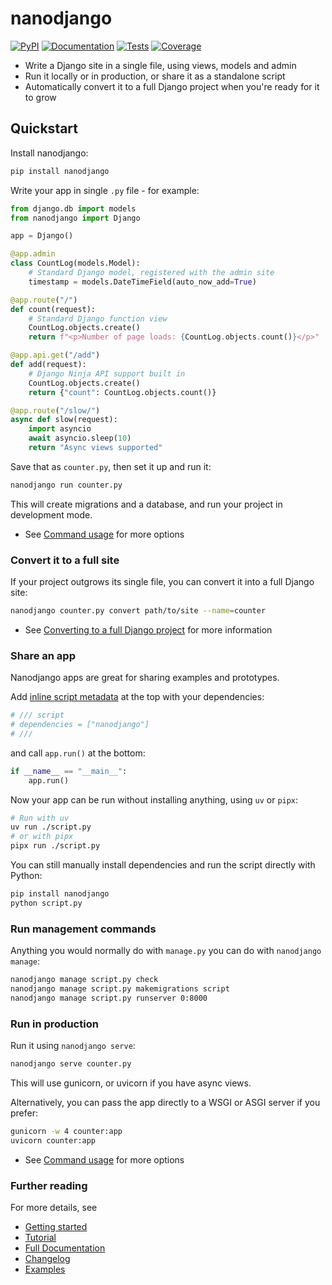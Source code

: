 # nanodjango

[![PyPI](https://img.shields.io/pypi/v/nanodjango.svg)](https://pypi.org/project/nanodjango/)
[![Documentation](https://readthedocs.org/projects/nanodjango/badge/?version=latest)](https://nanodjango.readthedocs.io/en/latest/)
[![Tests](https://github.com/radiac/nanodjango/actions/workflows/ci.yml/badge.svg)](https://github.com/radiac/nanodjango/actions/workflows/ci.yml)
[![Coverage](https://codecov.io/gh/radiac/nanodjango/branch/main/graph/badge.svg?token=BCNM45T6GI)](https://codecov.io/gh/radiac/nanodjango)

* Write a Django site in a single file, using views, models and admin
* Run it locally or in production, or share it as a standalone script
* Automatically convert it to a full Django project when you're ready for it to grow


## Quickstart

Install nanodjango:

```sh
pip install nanodjango
```

Write your app in single `.py` file - for example:

```python
from django.db import models
from nanodjango import Django

app = Django()

@app.admin
class CountLog(models.Model):
    # Standard Django model, registered with the admin site
    timestamp = models.DateTimeField(auto_now_add=True)

@app.route("/")
def count(request):
    # Standard Django function view
    CountLog.objects.create()
    return f"<p>Number of page loads: {CountLog.objects.count()}</p>"

@app.api.get("/add")
def add(request):
    # Django Ninja API support built in
    CountLog.objects.create()
    return {"count": CountLog.objects.count()}

@app.route("/slow/")
async def slow(request):
    import asyncio
    await asyncio.sleep(10)
    return "Async views supported"
```

Save that as `counter.py`, then set it up and run it:

```sh
nanodjango run counter.py
```

This will create migrations and a database, and run your project in development mode.

* See [Command usage](https://nanodjango.readthedocs.io/en/latest/usage.html)
  for more options

### Convert it to a full site

If your project outgrows its single file, you can convert it into a full Django site:

```sh
nanodjango counter.py convert path/to/site --name=counter
```

* See
  [Converting to a full Django project](https://nanodjango.readthedocs.io/en/latest/convert.html)
  for more information


### Share an app

Nanodjango apps are great for sharing examples and prototypes.

Add [inline script metadata](https://peps.python.org/pep-0723/) at the top with your
dependencies:

```python
# /// script
# dependencies = ["nanodjango"]
# ///
```

and call `app.run()` at the bottom:

```python
if __name__ == "__main__":
    app.run()
```

Now your app can be run without installing anything, using `uv` or `pipx`:

```sh
# Run with uv
uv run ./script.py
# or with pipx
pipx run ./script.py
```

You can still manually install dependencies and run the script directly with Python:

```sh
pip install nanodjango
python script.py
```


### Run management commands

Anything you would normally do with `manage.py` you can do with `nanodjango manage`:
```sh
nanodjango manage script.py check
nanodjango manage script.py makemigrations script
nanodjango manage script.py runserver 0:8000
```


### Run in production

Run it using ``nanodjango serve``:
```sh
nanodjango serve counter.py
```

This will use gunicorn, or uvicorn if you have async views.

Alternatively, you can pass the app directly to a WSGI or ASGI server if you prefer:
```sh
gunicorn -w 4 counter:app
uvicorn counter:app
```
* See [Command usage](https://nanodjango.readthedocs.io/en/latest/usage.html)
  for more options

### Further reading

For more details, see

* [Getting started](https://nanodjango.readthedocs.io/en/latest/get_started.html)
* [Tutorial](https://nanodjango.readthedocs.io/en/latest/tutorial.html)
* [Full Documentation](https://nanodjango.readthedocs.io/en/latest/index.html)
* [Changelog](https://nanodjango.readthedocs.io/en/latest/changelog.html)
* [Examples](https://github.com/radiac/nanodjango/tree/main/examples)
